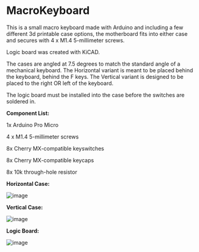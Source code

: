 # MacroKeyboard
This is a small macro keyboard made with Arduino and including a few different 3d printable case options, the motherboard fits into either case and secures with 4 x M1.4 5-millimeter screws.

Logic board was created with KiCAD. 

The cases are angled at 7.5 degrees to match the standard angle of a mechanical keyboard. The Horizontal variant is meant to be placed behind the keyboard, behind the F keys. The Vertical variant is designed to be placed to the right OR left of the keyboard.

The logic board must be installed into the case before the switches are soldered in.

**Component List:**

1x Arduino Pro Micro 

4 x M1.4 5-millimeter screws

8x Cherry MX-compatible keyswitches

8x Cherry MX-compatible keycaps

8x 10k through-hole resistor

**Horizontal Case:**

![image](https://github.com/smcalister91/MacroKeyboard/assets/14841708/b55b2268-7a69-4a20-adc3-b0fd5c6bbebf)


**Vertical Case:**

![image](https://github.com/smcalister91/MacroKeyboard/assets/14841708/4f12f395-b240-42b3-894a-84f737e5b995)




**Logic Board:**

![image](https://github.com/smcalister91/MacroKeyboard/assets/14841708/2e318b4c-63bf-472e-8a79-c72ba7995eb0)
